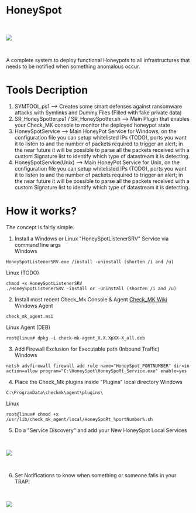 # HoneySpot
<br>

![](https://i.imgur.com/MpwlleC.png)

<br>

A complete system to deploy functional Honeypots to all infrastructures that needs to be notified when something anomalous occur.

# Tools Decription <br>
1) SYMTOOL.ps1 --> Creates some smart defenses against ransomware attacks with Symlinks and Dummy Files (Filled with fake private data) <br>
2) SR_HoneySpotter.ps1 / SR_HoneySpotter.sh --> Main Plugin that enables your Check_MK console to monitor the deployed honeypot state <br>
3) HoneySpotService --> Main HoneyPot Service for Windows, on the configuration file you can setup whitelisted IPs (TODO), ports you want it to listen to and the number of packets required to trigger an alert; in the near future it will be possible to parse all the packets received with a custom Signature list to identify which type of datastream it is detecting. <br>
4) HoneySpotService(Unix) --> Main HoneyPot Service for Unix, on the configuration file you can setup whitelisted IPs (TODO), ports you want it to listen to and the number of packets required to trigger an alert; in the near future it will be possible to parse all the packets received with a custom Signature list to identify which type of datastream it is detecting. <br>

# How it works? <br>
The concept is fairly simple. <br>

1) Install a Windows or Linux "HoneySpotListenerSRV" Service via command line args <br>
Windows <br>

```
HoneySpotListenerSRV.exe /install -uninstall (shorten /i and /u)
```

Linux (TODO) <br>

```
chmod +x HoneySpotListenerSRV
./HoneySpotListenerSRV -install or -uninstall (shorten /i and /u)
```

2) Install most recent Check_Mk Console & Agent <a href="https://docs.checkmk.com/latest/en/introduction_packages.html">Check_MK Wiki</a><br>
Windows Agent <br>

```
check_mk_agent.msi
```

Linux Agent (DEB) <br>

```
root@linux# dpkg -i check-mk-agent_X.X.XpXX-X_all.deb
```

3) Add Firewall Exclusion for Executable path (Inbound Traffic) <br>
Windows <br>

```
netsh advfirewall firewall add rule name="HoneySpot_PORTNUMBER" dir=in action=allow program="C:\HoneySpot\HoneySpoRt_Service.exe" enable=yes
```
4) Place the Check_Mk plugins inside "Plugins" local directory 
Windows <br>

```
C:\ProgramData\checkmk\agent\plugins\
```
Linux <br>

```
root@linux# chmod +x /usr/lib/check_mk_agent/local/HoneySpoRt_%portNumber%.sh
```

5) Do a "Service Discovery" and add your New HoneySpot Local Services <br>
<br>

![](https://i.imgur.com/QeO7uTh.png)

<br>

6) Set Notifications to know when something or someone falls in your TRAP!<br>
<br>

![](https://i.imgur.com/c2XMJRy.png)

<br> 

